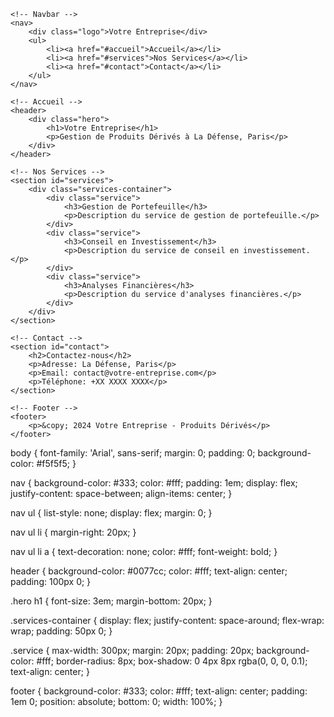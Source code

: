 <!DOCTYPE html>
<html lang="en">
<head>
    <meta charset="UTF-8">
    <meta name="viewport" content="width=device-width, initial-scale=1.0">
    <title>Votre Entreprise - Produits Dérivés</title>
    <link rel="stylesheet" href="styles.css">
</head>
<body>

    <!-- Navbar -->
    <nav>
        <div class="logo">Votre Entreprise</div>
        <ul>
            <li><a href="#accueil">Accueil</a></li>
            <li><a href="#services">Nos Services</a></li>
            <li><a href="#contact">Contact</a></li>
        </ul>
    </nav>

    <!-- Accueil -->
    <header>
        <div class="hero">
            <h1>Votre Entreprise</h1>
            <p>Gestion de Produits Dérivés à La Défense, Paris</p>
        </div>
    </header>

    <!-- Nos Services -->
    <section id="services">
        <div class="services-container">
            <div class="service">
                <h3>Gestion de Portefeuille</h3>
                <p>Description du service de gestion de portefeuille.</p>
            </div>
            <div class="service">
                <h3>Conseil en Investissement</h3>
                <p>Description du service de conseil en investissement.</p>
            </div>
            <div class="service">
                <h3>Analyses Financières</h3>
                <p>Description du service d'analyses financières.</p>
            </div>
        </div>
    </section>

    <!-- Contact -->
    <section id="contact">
        <h2>Contactez-nous</h2>
        <p>Adresse: La Défense, Paris</p>
        <p>Email: contact@votre-entreprise.com</p>
        <p>Téléphone: +XX XXXX XXXX</p>
    </section>

    <!-- Footer -->
    <footer>
        <p>&copy; 2024 Votre Entreprise - Produits Dérivés</p>
    </footer>

</body>
</html>
body {
    font-family: 'Arial', sans-serif;
    margin: 0;
    padding: 0;
    background-color: #f5f5f5;
}

nav {
    background-color: #333;
    color: #fff;
    padding: 1em;
    display: flex;
    justify-content: space-between;
    align-items: center;
}

nav ul {
    list-style: none;
    display: flex;
    margin: 0;
}

nav ul li {
    margin-right: 20px;
}

nav ul li a {
    text-decoration: none;
    color: #fff;
    font-weight: bold;
}

header {
    background-color: #0077cc;
    color: #fff;
    text-align: center;
    padding: 100px 0;
}

.hero h1 {
    font-size: 3em;
    margin-bottom: 20px;
}

.services-container {
    display: flex;
    justify-content: space-around;
    flex-wrap: wrap;
    padding: 50px 0;
}

.service {
    max-width: 300px;
    margin: 20px;
    padding: 20px;
    background-color: #fff;
    border-radius: 8px;
    box-shadow: 0 4px 8px rgba(0, 0, 0, 0.1);
    text-align: center;
}

footer {
    background-color: #333;
    color: #fff;
    text-align: center;
    padding: 1em 0;
    position: absolute;
    bottom: 0;
    width: 100%;
}
